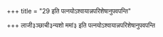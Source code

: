 +++
title = "29 इति पत्नयोऽश्वायान्नपरिशेषानुपवपन्ति"

+++
लाजी३ञ्छाची३न्यशो ममां३ इति पत्नयोऽश्वायान्नपरिशेषानुपवपन्ति 